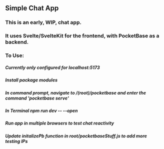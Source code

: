 ## Simple Chat App
### This is an early, WIP, chat app.
### It uses Svelte/SvelteKit for the frontend, with PocketBase as a backend.

### To Use:
##### Currently only configured for localhost:5173
##### Install package modules
##### In command prompt, navigate to /(root)/pocketbase and enter the command 'pocketbase serve'
##### In Terminal npm run dev -- --open
##### Run app in multiple browsers to test chat reactivity
##### Update initalizePb function in root/pocketbaseStuff.js to add more testing IPs